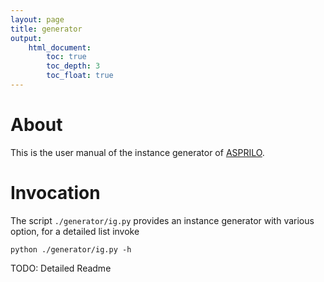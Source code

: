 ```yaml
---
layout: page
title: generator
output:
    html_document:
        toc: true
        toc_depth: 3
        toc_float: true
---
```


# About

This is the user manual of the instance generator of [ASPRILO](index.md).


# Invocation

The script `./generator/ig.py` provides an instance generator with various option, for
a detailed list invoke

    python ./generator/ig.py -h

TODO: Detailed Readme

